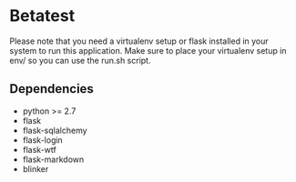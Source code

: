 Betatest
========
Please note that you need a virtualenv setup or flask installed in your system to run this application. Make sure to place your virtualenv setup in env/ so you can use the run.sh script.

Dependencies
------------
* python >= 2.7
* flask
* flask-sqlalchemy
* flask-login
* flask-wtf
* flask-markdown
* blinker
